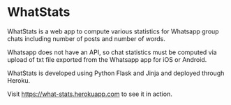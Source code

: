 # WhatStats
WhatStats is a web app to compute various statistics for Whatsapp group chats including number of posts and number of words.

Whatsapp does not have an API, so chat statistics must be computed via upload of txt file exported from the Whatsapp
app for iOS or Android.

WhatStats is developed using Python Flask and Jinja and deployed through Heroku.

Visit https://what-stats.herokuapp.com to see it in action.
